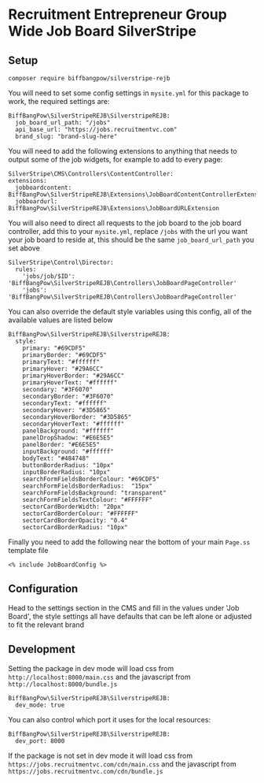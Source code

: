 # Recruitment Entrepreneur Group Wide Job Board SilverStripe

## Setup

`composer require biffbangpow/silverstripe-rejb`

You will need to set some config settings in `mysite.yml` for this package to work, the required settings are:

~~~
BiffBangPow\SilverStripeREJB\SilverstripeREJB:
  job_board_url_path: "/jobs"
  api_base_url: "https://jobs.recruitmentvc.com"
  brand_slug: "brand-slug-here"
~~~

You will need to add the following extensions to anything that needs to output some of the job widgets, for example to add to every page:

~~~
SilverStripe\CMS\Controllers\ContentController:
extensions:
  jobboardcontent: BiffBangPow\SilverStripeREJB\Extensions\JobBoardContentControllerExtension
  jobboardurl: BiffBangPow\SilverStripeREJB\Extensions\JobBoardURLExtension
~~~

You will also need to direct all requests to the job board to the job board controller, add this to your `mysite.yml`, replace `/jobs` with the url you want your job board to reside at, this should be the same `job_board_url_path` you set above

~~~
SilverStripe\Control\Director:
  rules:
    'jobs/job/$ID': 'BiffBangPow\SilverStripeREJB\Controllers\JobBoardPageController'
    'jobs': 'BiffBangPow\SilverStripeREJB\Controllers\JobBoardPageController'
~~~

You can also override the default style variables using this config, all of the available values are listed below

~~~
BiffBangPow\SilverStripeREJB\SilverstripeREJB:
  style:
    primary: "#69CDF5"
    primaryBorder: "#69CDF5"
    primaryText: "#ffffff"
    primaryHover: "#29A6CC"
    primaryHoverBorder: "#29A6CC"
    primaryHoverText: "#ffffff"
    secondary: "#3F6070"
    secondaryBorder: "#3F6070"
    secondaryText: "#ffffff"
    secondaryHover: "#3D5865"
    secondaryHoverBorder: "#3D5865"
    secondaryHoverText: "#ffffff"
    panelBackground: "#ffffff"
    panelDropShadow: "#E6E5E5"
    panelBorder: "#E6E5E5"
    inputBackground: "#ffffff"
    bodyText: "#484748"
    buttonBorderRadius: "10px"
    inputBorderRadius: "10px"
    searchFormFieldsBorderColour: "#69CDF5"
    searchFormFieldsBorderRadius:  "15px"
    searchFormFieldsBackground: "transparent"
    searchFormFieldsTextColour: "#FFFFFF"
    sectorCardBorderWidth: "20px"
    sectorCardBorderColour: "#FFFFFF"
    sectorCardBorderOpacity: "0.4"
    sectorCardBorderRadius: "10px"
~~~

Finally you need to add the following near the bottom of your main `Page.ss` template file

~~~
<% include JobBoardConfig %>
~~~

## Configuration

Head to the settings section in the CMS and fill in the values under 'Job Board', the style settings all have defaults that can be left alone or adjusted to fit the relevant brand

## Development

Setting the package in dev mode will load css from `http://localhost:8000/main.css` and the javascript from `http://localhost:8000/bundle.js`

~~~
BiffBangPow\SilverStripeREJB\SilverstripeREJB:
  dev_mode: true
~~~

You can also control which port it uses for the local resources:

~~~
BiffBangPow\SilverStripeREJB\SilverstripeREJB:
  dev_port: 8000
~~~

If the package is not set in dev mode it will load css from `https://jobs.recruitmentvc.com/cdn/main.css` and the javascript from `https://jobs.recruitmentvc.com/cdn/bundle.js`
